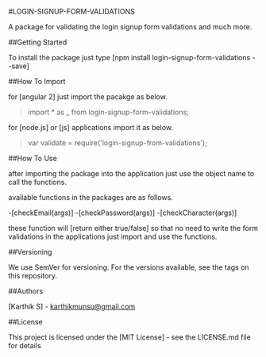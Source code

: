 #LOGIN-SIGNUP-FORM-VALIDATIONS

A package for validating the login signup form validations and much more.

##Getting Started

To install the package just type 
[npm install login-signup-form-validations --save]

##How To Import

for [angular 2] just import the pacakge as below.
>import * as _ from login-signup-form-validations;

for [node.js] or [js] applications import it as below.
>var validate = require('login-signup-from-validations');

##How To Use

after importing the package into the application just use the object name to call the functions.

available functions in the packages are as follows.

-[checkEmail(args)]
-[checkPassword(args)]
-[checkCharacter(args)]

these function will [return either true/false] so that no need to write the form validations in the applications just import and use the functions.

##Versioning

We use SemVer for versioning. For the versions available, see the tags on this repository.

##Authors

[Karthik S] - karthikmunsu@gmail.com

##License

This project is licensed under the [MIT License] - see the LICENSE.md file for details


